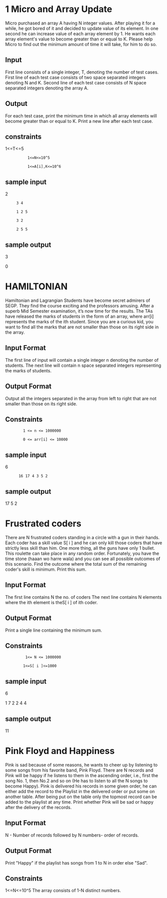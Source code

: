 

# 1 Micro and Array Update
 Micro purchased an array A having N integer values. After playing it for a while, he got bored of it and decided to update value of its element. In one second he can increase value of each array element by 1. He wants each array element's value to become greater than or equal to K. Please help Micro to find out the minimum amount of time it will take, for him to do so.


<h2>Input</h2>
First line consists of a single integer, T, denoting the number of test cases. First line of each test case consists of two space separated integers denoting N and K. Second line of each test case consists of N space separated integers denoting the array A. 


<h2>Output</h2>
For each test case, print the minimum time in which all array elements will become greater than or equal to K. Print a new line after each test case. 


<h2>constraints</h2>
              1<=T<=5
              
              1<=N<=10^5
              
              1<=A[i],K<=10^6
              
 <h2>sample input</h2>
         2
          
         3 4
         
         1 2 5
         
         3 2
         
         2 5 5
         
 <h2>sample output</h2>
 3
 
 0
 
# HAMILTONIAN 

Hamiltonian and Lagrangian Students have become secret admirers of SEGP. They find the course exciting and the professors amusing. After a superb Mid Semester examination, it’s now time for the results. The TAs have released the marks of students in the form of an array, where arr[i] represents the marks of the ith student. 
Since you are a curious kid, you want to find all the marks that are not smaller than those on its right side in the array.

<h2>Input Format</h2>
The first line of input will contain a single integer n denoting the number of students. The next line will contain n space separated integers representing the marks of students. 

<h2>Output Format</h2>
Output all the integers separated in the array from left to right that are not smaller than those on its right side. 

<h2>Constraints</h2>

            1 <= n <= 1000000 
            
            0 <= arr[i] <= 10000 
        
 <h2>sample input</h2>
          6
          
          16 17 4 3 5 2
          
  <h2>sample output</h2> 
  17 5 2
          
     
            
            
#  Frustrated coders

There are N frustrated coders standing in a circle with a gun in their hands. Each coder has a skill value S[ i ] and he can only kill those coders that have strictly less skill than him. One more thing, all the guns have only 1 bullet. This roulette can take place in any random order. Fortunately, you have the time stone (haaan wo harre wala) and you can see all possible outcomes of this scenario. Find the outcome where the total sum of the remaining coder's skill is minimum. Print this sum. 

<h2>Input Format</h2>
The first line contains N the no. of coders The next line contains N elements where the ith element is theS[ i ] of ith coder.
 
<h2>Output Format</h2>
Print a single line containing the minimum sum.
 
<h2>Constraints</h2>

             1<= N <= 1000000 
             
            1<=S[ i ]<=1000 
            
  <h2>sample input</h2>    
  6
  
  1 7 2 2 4 4
  
   <h2>sample output</h2>
   11
   
 #  Pink Floyd and Happiness
Pink is sad because of some reasons, he wants to cheer up by listening to some songs
from his favorite band, Pink Floyd.
There are N records and Pink will be happy if he listens to them in the ascending
order, i.e., first the song No. 1, then No.2 and so on (He has to listen to all the N songs
to become Happy).
Pink is delivered his records in some given order, he can either add the record to the
Playlist in the delivered order or put some on another table. After being put on the
table only the topmost record can be added to the playlist at any time.
Print whether Pink will be sad or happy after the delivery of the records.

<h2>Input Format</h2>
N - Number of records followed by
N numbers- order of records.

<h2>Output Format</h2>
Print "Happy" if the playlist has songs from 1 to N in order else "Sad".

<h2>Constraints</h2>
1<=N<=10^5
The array consists of 1-N distinct numbers.

